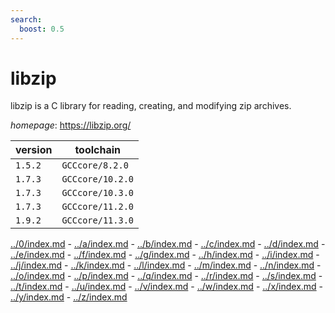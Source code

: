 ```yaml
---
search:
  boost: 0.5
---
```

# libzip

libzip is a C library for reading, creating, and modifying zip archives.

*homepage*: <https://libzip.org/>

version | toolchain
--------|----------
``1.5.2`` | ``GCCcore/8.2.0``
``1.7.3`` | ``GCCcore/10.2.0``
``1.7.3`` | ``GCCcore/10.3.0``
``1.7.3`` | ``GCCcore/11.2.0``
``1.9.2`` | ``GCCcore/11.3.0``

[../0/index.md](0) - [../a/index.md](a) - [../b/index.md](b) - [../c/index.md](c) - [../d/index.md](d) - [../e/index.md](e) - [../f/index.md](f) - [../g/index.md](g) - [../h/index.md](h) - [../i/index.md](i) - [../j/index.md](j) - [../k/index.md](k) - [../l/index.md](l) - [../m/index.md](m) - [../n/index.md](n) - [../o/index.md](o) - [../p/index.md](p) - [../q/index.md](q) - [../r/index.md](r) - [../s/index.md](s) - [../t/index.md](t) - [../u/index.md](u) - [../v/index.md](v) - [../w/index.md](w) - [../x/index.md](x) - [../y/index.md](y) - [../z/index.md](z)

